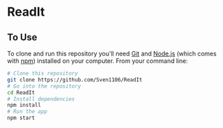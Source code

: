 # ReadIt
## To Use

To clone and run this repository you'll need [Git](https://git-scm.com) and [Node.js](https://nodejs.org/en/download/) (which comes with [npm](http://npmjs.com)) installed on your computer. From your command line:

```bash
# Clone this repository
git clone https://github.com/Sven1106/ReadIt
# Go into the repository
cd ReadIt
# Install dependencies
npm install
# Run the app
npm start
```
